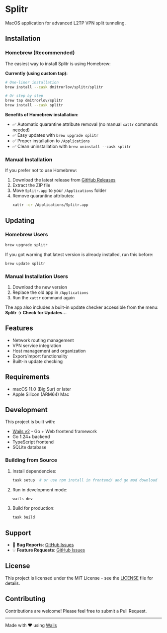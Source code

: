 # Splitr

MacOS application for advanced L2TP VPN split tunneling.

## Installation

### Homebrew (Recommended)

The easiest way to install Splitr is using Homebrew:

**Currently (using custom tap):**
```bash
# One-liner installation  
brew install --cask dmitrorlov/splitr/splitr

# Or step by step
brew tap dmitrorlov/splitr
brew install --cask splitr
```

**Benefits of Homebrew installation:**
- ✅ Automatic quarantine attribute removal (no manual `xattr` commands needed)
- ✅ Easy updates with `brew upgrade splitr`
- ✅ Proper installation to `/Applications`
- ✅ Clean uninstallation with `brew uninstall --cask splitr`

### Manual Installation

If you prefer not to use Homebrew:

1. Download the latest release from [GitHub Releases](https://github.com/dmitrorlov/splitr/releases)
2. Extract the ZIP file
3. Move `Splitr.app` to your `/Applications` folder
4. Remove quarantine attributes:
   ```bash
   xattr -cr /Applications/Splitr.app
   ```

## Updating

### Homebrew Users
```bash
brew upgrade splitr
```

If you got warning that latest version is already installed, run this before:

```bash
brew update splitr
```

### Manual Installation Users
1. Download the new version
2. Replace the old app in `/Applications`
3. Run the `xattr` command again

The app also includes a built-in update checker accessible from the menu: **Splitr → Check for Updates...**

## Features

- Network routing management
- VPN service integration
- Host management and organization
- Export/import functionality
- Built-in update checking

## Requirements

- macOS 11.0 (Big Sur) or later
- Apple Silicon (ARM64) Mac

## Development

This project is built with:
- [Wails v2](https://wails.io/) - Go + Web frontend framework
- Go 1.24+ backend
- TypeScript frontend
- SQLite database

### Building from Source

1. Install dependencies:
   ```bash
   task setup  # or use npm install in frontend/ and go mod download
   ```

2. Run in development mode:
   ```bash
   wails dev
   ```

3. Build for production:
   ```bash
   task build
   ```

## Support

- 🐛 **Bug Reports**: [GitHub Issues](https://github.com/dmitrorlov/splitr/issues)
- 💡 **Feature Requests**: [GitHub Issues](https://github.com/dmitrorlov/splitr/issues)

## License

This project is licensed under the MIT License - see the [LICENSE](LICENSE) file for details.

## Contributing

Contributions are welcome! Please feel free to submit a Pull Request.

---

Made with ❤️ using [Wails](https://wails.io/)
